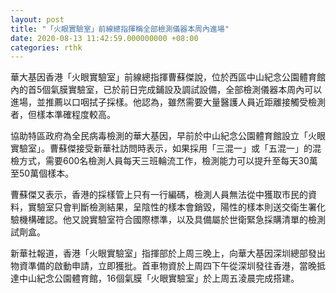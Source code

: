 ```yaml
---
layout: post
title: "「火眼實驗室」前線總指揮稱全部檢測儀器本周內進場"
date: 2020-08-13 11:42:59.000000000 +08:00
categories: rthk
---
```


華大基因香港「火眼實驗室」前線總指揮曹蘇傑說，位於西區中山紀念公園體育館內的首5個氣膜實驗室，已於前日完成鋪設及調試設備，全部檢測儀器本周內可以進場，並推薦以口咽拭子採樣。他認為，雖然需要大量醫護人員近距離接觸受檢測者，但樣本準確程度較高。

協助特區政府為全民病毒檢測的華大基因，早前於中山紀念公園體育館設立「火眼實驗室」。曹蘇傑接受新華社訪問時表示，如果採用「三混一」或「五混一」的混檢方式，需要600名檢測人員每天三班輪流工作，檢測能力可以提升至每天30萬至50萬個樣本。

曹蘇傑又表示，香港的採樣管上只有一行編碼，檢測人員無法從中獲取市民的資料，實驗室只會判斷檢測結果，呈陰性的樣本會銷毀，陽性的樣本則送交衛生署化驗機構確認。他又說實驗室符合國際標準，以及具備屬於世衛緊急採購清單的檢測試劑盒。

新華社報道，香港「火眼實驗室」指揮部於上周三晚上，向華大基因深圳總部發出物資準備的啟動申請，立即獲批。首車物資於上周四下午從深圳發往香港，當晚抵達中山紀念公園體育館，16個氣膜「火眼實驗室」於上周五淩晨完成搭建。
